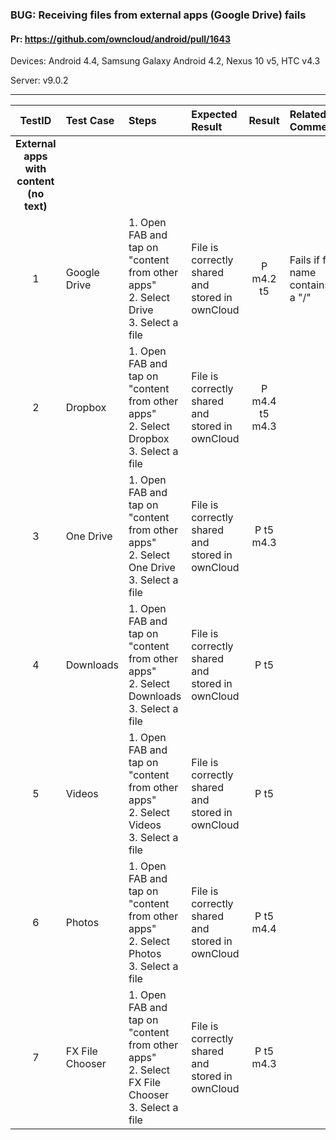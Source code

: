###  BUG: Receiving files from external apps (Google Drive) fails

#### Pr: https://github.com/owncloud/android/pull/1643

Devices: Android 4.4, Samsung Galaxy Android 4.2, Nexus 10 v5, HTC v4.3

Server: v9.0.2

---

 
| TestID | Test Case | Steps | Expected Result | Result | Related Comment |
| :----: | :-------- | :---- | :-------------- | :----: | :-------------- |
|**External apps with content (no text)**||||||
| 1 | Google Drive | 1. Open FAB and tap on "content from other apps"<br> 2. Select Drive<br>3. Select a file| File is correctly shared and stored in ownCloud| P m4.2 t5  | Fails if file name contains a "/"  |
| 2 | Dropbox | 1. Open FAB and tap on "content from other apps"<br> 2. Select Dropbox<br>3. Select a file|File is correctly shared and stored in ownCloud| P m4.4 t5 m4.3| |
| 3 | One Drive | 1. Open FAB and tap on "content from other apps"<br> 2. Select One Drive<br>3. Select a file|File is correctly shared and stored in ownCloud| P t5 m4.3 | |
| 4 | Downloads | 1. Open FAB and tap on "content from other apps"<br> 2. Select Downloads<br>3. Select a file|File is correctly shared and stored in ownCloud| P t5 | |
| 5 | Videos | 1. Open FAB and tap on "content from other apps"<br> 2. Select Videos<br>3. Select a file|File is correctly shared and stored in ownCloud| P t5 | |
| 6 | Photos | 1. Open FAB and tap on "content from other apps"<br> 2. Select Photos<br>3. Select a file|File is correctly shared and stored in ownCloud| P t5 m4.4 | |
| 7 | FX File Chooser | 1. Open FAB and tap on "content from other apps"<br> 2. Select FX File Chooser<br>3. Select a file|File is correctly shared and stored in ownCloud| P t5 m4.3 | |